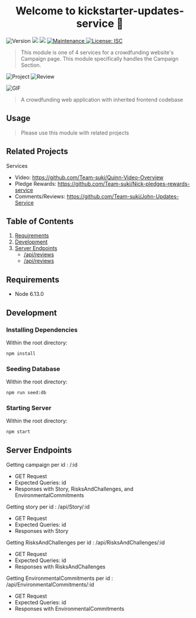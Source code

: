 <h1 align="center">Welcome to kickstarter-updates-service 👋</h1>
<p>
  <img alt="Version" src="https://img.shields.io/badge/version-1.0.0-blue.svg?cacheSeconds=2592000" />
  <img src="https://img.shields.io/badge/npm-%3E%3D6.14.5-blue.svg" />
  <img src="https://img.shields.io/badge/node-%3E%3D12.16.3-blue.svg" />
  <a href="https://github.com/team-suki/john-service/graphs/commit-activity" target="_blank">
    <img alt="Maintenance" src="https://img.shields.io/badge/Maintained%3F-yes-green.svg" />
  </a>
  <a href="https://github.com/team-iroh/pledge-rewards/blob/master/LICENSE" target="_blank">
    <img alt="License: ISC" src="https://img.shields.io/github/license/xApnea/john-service" />
  </a>
</p>

> This module is one of 4 services for a crowdfunding website's Campaign page. This module specifically handles the Campaign Section.

![Project](https://imgur.com/Yd3nyeV.jpg)
![Review](https://imgur.com/M53HGrB.jpg)

![GIF](https://media.giphy.com/media/htvWrldVLRggkP0P9W/giphy.gif)

> A crowdfunding web application with inherited frontend codebase

## Usage

> Please use this module with related projects

## Related Projects
Services
- Video:            https://github.com/Team-suki/Quinn-Video-Overview
- Pledge Rewards:   https://github.com/Team-suki/Nick-pledges-rewards-service
- Comments/Reviews: https://github.com/Team-suki/John-Updates-Service


## Table of Contents

1. [Requirements](#requirements)
1. [Development](#development)
1. [Server Endpoints](#Server-Endpoints)
    * [/api/reviews](#GET)
    * [/api/reviews](#PATCH)


## Requirements

- Node 6.13.0

## Development

### Installing Dependencies

Within the root directory:

```sh
npm install
```

### Seeding Database

Within the root directory:

```sh
npm run seed:db
```

### Starting Server

Within the root directory:

```sh
npm start
```

## Server Endpoints

Getting campaign per id : /:id
  - GET Request
  - Expected Queries: id
  - Responses with Story, RisksAndChallenges, and EnvironmentalCommitments

Getting story per id : /api/Story/:id
  - GET Request
  - Expected Queries: id
  - Responses with Story
  
Getting RisksAndChallenges per id : /api/RisksAndChallenges/:id
  - GET Request
  - Expected Queries: id
  - Responses with RisksAndChallenges
  
  Getting EnvironmentalCommitments per id : /api/EnvironmentalCommitments/:id
  - GET Request
  - Expected Queries: id
  - Responses with EnvironmentalCommitments



